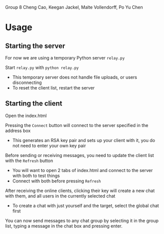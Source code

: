 Group 8
Cheng Cao, Keegan Jackel, Malte Vollendorff, Po Yu Chen

# Usage

## Starting the server

For now we are using a temporary Python server `relay.py`

Start `relay.py` with `python relay.py`

- This temporary server does not handle file uploads, or users disconnecting
- To reset the client list, restart the server

## Starting the client

Open the index.html

Pressing the `Connect` button will connect to the server specified in the address box

- This generates an RSA key pair and sets up your client with it, you do not need to enter your own key pair

Before sending or receiving messages, you need to update the client list with the `Refresh` button

 - You will want to open 2 tabs of index.html and connect to the server with both to test things
 - Connect with both before pressing `Refresh`

After receiving the online clients, clicking their key will create a new chat with them, and all users in the currently selected chat

 - To create a chat with just yourself and the target, select the global chat first

You can now send messages to any chat group by selecting it in the group list, typing a message in the chat box and pressing enter.